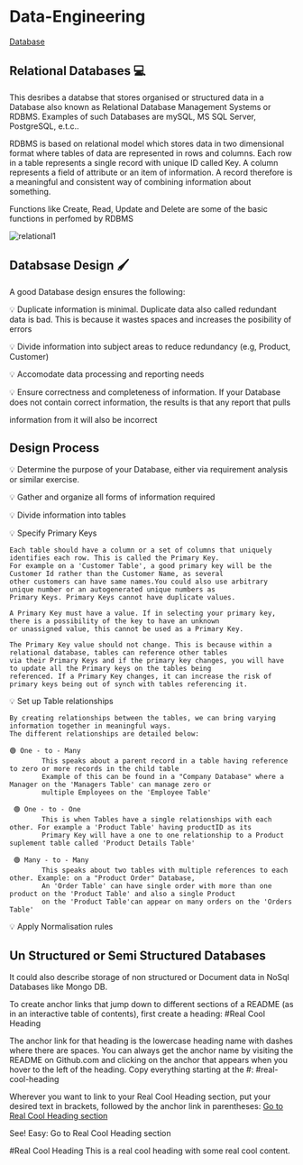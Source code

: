 # Data-Engineering

[Database](../Data-Engineering/datafiles.md)

## Relational Databases :computer:

This desribes a databse that stores organised or structured data in a Database also known as Relational Database Management Systems or RDBMS. Examples of such Databases are mySQL, MS SQL Server, PostgreSQL, e.t.c.. 

RDBMS is based on relational model which stores data in two dimensional format where tables of data are represented in rows and columns. Each row in a table represents a single record with unique ID called Key. A column represents a field of attribute or an item of information. A record therefore is a meaningful and consistent way of combining information about something. 

Functions like Create, Read, Update and Delete are some of the basic functions in perfomed by RDBMS 

![relational1](https://user-images.githubusercontent.com/114623144/194963864-2e4c379c-ca55-4eff-ab98-b13d037e78ec.png)

## Databsase Design 🖌️

A good Database design ensures the following:

💡 Duplicate information is minimal. Duplicate data also called redundant data is bad. This is because it wastes spaces and increases the posibility of  
   errors

💡 Divide information into subject areas to reduce redundancy (e.g, Product, Customer)

💡 Accomodate data processing and reporting needs 

💡 Ensure correctness and completeness of information. If your Database does not contain correct information, the results is that any report that pulls  

  information from it will also be incorrect
  
##  Design Process

💡 Determine the purpose of your Database, either via requirement analysis or similar exercise.

💡 Gather and organize all forms of information required

💡 Divide information into tables

💡 Specify Primary Keys
  
    Each table should have a column or a set of columns that uniquely identifies each row. This is called the Primary Key.
    For example on a 'Customer Table', a good primary key will be the Customer Id rather than the Customer Name, as several 
    other customers can have same names.You could also use arbitrary unique number or an autogenerated unique numbers as 
    Primary Keys. Primary Keys cannot have duplicate values.
    
    A Primary Key must have a value. If in selecting your primary key, there is a possibility of the key to have an unknown  
    or unassigned value, this cannot be used as a Primary Key. 
    
    The Primary Key value should not change. This is because within a relational database, tables can reference other tables 
    via their Primary Keys and if the primary key changes, you will have to update all the Primary keys on the tables being 
    referenced. If a Primary Key changes, it can increase the risk of primary keys being out of synch with tables referencing it.

💡 Set up Table relationships

    By creating relationships between the tables, we can bring varying information together in meaningful ways.
    The different relationships are detailed below:
    
    🟢 One - to - Many
            This speaks about a parent record in a table having reference to zero or more records in the child table
            Example of this can be found in a "Company Database" where a Manager on the 'Managers Table' can manage zero or
            multiple Employees on the 'Employee Table'
        
     🟢 One - to - One
            This is when Tables have a single relationships with each other. For example a 'Product Table' having productID as its 
            Primary Key will have a one to one relationship to a Product suplement table called 'Product Details Table'
            
     🟢 Many - to - Many
            This speaks about two tables with multiple references to each other. Example: on a "Product Order" Database, 
            An 'Order Table' can have single order with more than one product on the 'Product Table' and also a single Product
            on the 'Product Table'can appear on many orders on the 'Orders Table'
        

💡 Apply Normalisation rules

  


## Un Structured or Semi Structured Databases
It could also describe storage of non structured or Document data in NoSql  Databases like Mongo DB.








To create anchor links that jump down to different sections of a README (as in an interactive table of contents), first create a heading:
#Real Cool Heading

The anchor link for that heading is the lowercase heading name with dashes where there are spaces. You can always get the anchor name by visiting the README on Github.com and clicking on the anchor that appears when you hover to the left of the heading. Copy everything starting at the #:
#real-cool-heading

Wherever you want to link to your Real Cool Heading section, put your desired text in brackets, followed by the anchor link in parentheses:
[Go to Real Cool Heading section](#real-cool-heading)

See! Easy: Go to Real Cool Heading section

#Real Cool Heading
This is a real cool heading with some real cool content.

